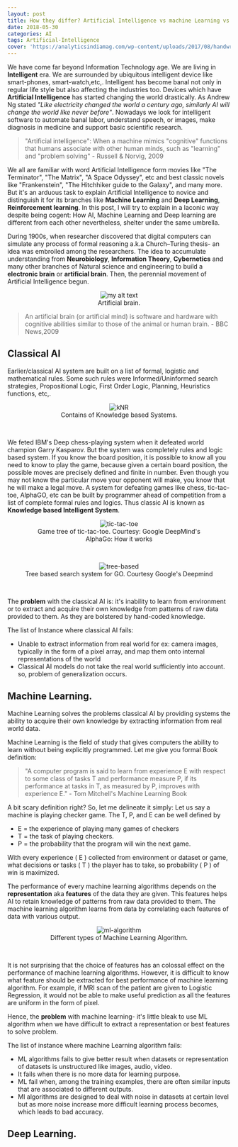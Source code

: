 ```yaml
---
layout: post
title: How they differ? Artificial Intelligence vs machine Learning vs Deep Learning
date: 2018-05-30
categories: AI
tags: Artificial-Intelligence
cover: 'https://analyticsindiamag.com/wp-content/uploads/2017/08/handwriting-human-head-shape-imagination-technology-innovation-artificial-intelligence-at-chalkboard_h7plpruc_thumbnail-full11.png'
---
```


We have come far beyond Information Technology age. We are living in __Intelligent__ era. We are surrounded by ubiquitous intelligent device like smart-phones, smart-watch,etc,. Intelligent has become banal not only in regular life style but also affecting the industries too. Devices which have __Artificial Intelligence__ has started changing the world drastically. As Andrew Ng stated *"Like electricity changed the world a century ago, similarly AI will change the world like never before"*.  Nowadays we look for intelligent software to automate banal labor, understand speech, or images, make diagnosis in medicine and support basic scientific research.


> "Artificial intelligence": When a machine mimics "cognitive" functions that humans associate with other human minds, such as "learning" and "problem solving" - Russell & Norvig, 2009

We all are familiar with word Artificial Intelligence form movies like "The Terminator", "The Matrix", "A Space Odyssey", etc and best classic novels like "Frankenstein", "The Hitchhiker guide to the Galaxy", and many more. But it's an arduous task to explain Artificial Intelligence to novice and distinguish it for its branches like __Machine Learning__ and __Deep Learning__, __Reinforcement learning__. In this post, I will try to explain in a laconic way despite being cogent: How AI, Machine Learning and Deep learning are different from each other nevertheless, shelter under the same umbrella.


During 1900s, when researcher discovered that digital computers can simulate any process of formal reasoning a.k.a Church–Turing thesis- an idea was embroiled among the researchers. The idea to accumulate understanding from __Neurobiology__, __Information Theory__, __Cybernetics__ and many other branches of Natural science and engineering to build a __electronic brain__ or __artificial brain__. Then, the perennial movement of Artificial Intelligence begun.


<figure>
  <div style="text-align:center">
    <img src="/assets/img/2018-05-30/Artificial-Brain.png" alt="my alt text"/>
    <figcaption> Artificial brain. </figcaption>
  </div>
</figure>

>An artificial brain (or artificial mind) is software and hardware with cognitive
abilities similar to those of the animal or human brain. -
> BBC News,2009

## Classical AI
Earlier/classical AI system are built on a list of formal, logistic and mathematical rules. Some such rules were Informed/Uninformed search strategies, Propositional Logic, First Order Logic, Planning, Heuristics functions, etc,.

<figure>
  <div style="text-align:center">
    <img src="/assets/img/2018-05-30/knowledge-based-systems.jpg" alt="kNR"/>
    <figcaption>Contains of Knowledge based Systems. </figcaption>
  </div>
</figure>
&nbsp;

We feted IBM's Deep chess-playing system when it defeated world champion Garry Kasparov. But the system was completely rules and logic based system. If you know the board position, it is possible to know all you need to know to play the game, because given a certain board position, the possible moves are precisely defined and finite in number. Even though you may not know the particular move your opponent will make, you know that he will make a legal move. A system for defeating games like chess, tic-tac-toe, AlphaGO, etc can be built by programmer ahead of competition from a list of complete formal rules and logics. Thus classic AI is known as __Knowledge based Intelligent System__.

<figure>
  <div style="text-align:center">
    <img src="/assets/img/2018-05-30/tic-toc-toe.png" alt="tic-tac-toe"/>
    <figcaption> Game tree of tic-tac-toe. Courtesy: Google DeepMind's AlphaGo: How it works
 </figcaption>
  </div>
</figure>
&nbsp;
<figure>
  <div style="text-align:center">
    <img src="/assets/img/2018-05-30/tree-based.png" alt="tree-based"/>
    <figcaption>Tree based search system for GO. Courtesy Google's Deepmind </figcaption>
  </div>
</figure>
&nbsp;

The __problem__ with the classical AI is: it's inability to learn from environment or to extract and acquire their own knowledge from patterns of raw data provided to them. As they are bolstered by hand-coded knowledge.

The list of Instance where classical AI fails:

- Unable to extract information from real world for ex: camera images, typically in the form of a pixel array, and map them onto internal representations of the world
- Classical AI models do not take the real world sufficiently into account. so, problem of generalization occurs.

## Machine Learning.
Machine Learning solves the problems classical AI by providing systems the ability to acquire their own knowledge by extracting information from real world data.

Machine Learning is the field of study that gives computers the ability to learn without being explicitly programmed. Let me give you formal Book definition:

> "A computer program is said to learn from experience E with respect to some class of tasks T and performance measure P, if its performance at tasks in T, as measured by P, improves with experience E." - Tom Mitchell's Machine Learning Book

A bit scary definition right? So, let me delineate it simply:
Let us say a machine is playing checker game.
The T, P, and E can be well defined by
- E = the experience of playing many games of checkers
- T = the task of playing checkers.
- P = the probability that the program will win the next game.

With every experience ( E ) collected from environment or dataset or game, what decisions or tasks ( T ) the player has to take, so probability ( P ) of win is maximized.

The performance of every machine learning algorithms depends on the __representation__ aka __features__ of the data they are given. This features helps AI to retain knowledge of patterns from raw data provided to them. The machine learning algorithm learns from data by correlating each features of data with various output.

<figure>
  <div style="text-align:center">
    <img src="/assets/img/2018-05-30/ml-algorithm.png" alt="ml-algorithm"/>
    <figcaption>Different types of Machine Learning Algorithm. </figcaption>
  </div>
</figure>
&nbsp;     

It is not surprising that the choice of features has an colossal effect on the performance of machine learning algorithms. However, it is difficult to know what feature should be extracted for best performance of machine learning algorithm. For example, if MRI scan of the patient are given to Logistic Regression, it would not be able to make useful prediction as all the features are uniform in the form of pixel.

Hence, the __problem__ with machine learning- it's little bleak to use ML algorithm when we have difficult to extract a representation or best features to solve problem.

The list of instance where machine Learning algorithm fails:
- ML algorithms fails to give better result when datasets or representation of datasets is unstructured like images, audio, video.
- It fails when there is no more data for learning purpose.
- ML fail when, among the training examples, there are often similar inputs that are associated to different outputs.
- Ml algorithms are designed to deal with noise in datasets at certain level but as more noise increase more difficult learning process becomes, which leads to bad accuracy.

## Deep Learning.
